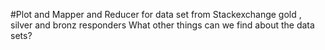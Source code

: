 #Plot and Mapper  and Reducer for data set from Stackexchange gold , silver and bronz responders
What other things can we find about the data sets?
